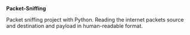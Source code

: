 **Packet-Sniffing**

Packet sniffing project with Python. Reading the internet packets 
source and destination and payload in human-readable format.